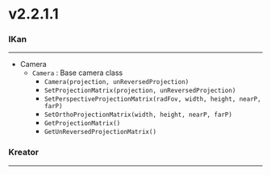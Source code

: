 # v2.2.1.1

### IKan
----------------------------------------------------------------------------------------------------------------------
- Camera
  - `Camera` : Base camera class
    - `Camera(projection, unReversedProjection)`
    - `SetProjectionMatrix(projection, unReversedProjection)`
    - `SetPerspectiveProjectionMatrix(radFov, width, height, nearP, farP)`
    - `SetOrthoProjectionMatrix(width, height, nearP, farP)`
    - `GetProjectionMatrix()`
    - `GetUnReversedProjectionMatrix()`

  
### Kreator
----------------------------------------------------------------------------------------------------------------------
